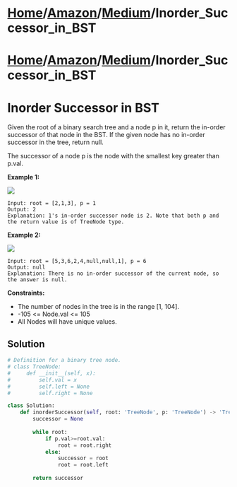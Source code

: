 # [Home](./../../..)/[Amazon](./../..)/[Medium](./..)/Inorder_Successor_in_BST
# [Home](./../../..)/[Amazon](./../..)/[Medium](./..)/Inorder_Successor_in_BST
<h1>Inorder Successor in BST</h1>

<p>
Given the root of a binary search tree and a node p in it, return the in-order successor of that node in the BST. If the given node has no in-order successor in the tree, return null.

The successor of a node p is the node with the smallest key greater than p.val.

</p>

<b>Example 1:</b>

<img src="https://assets.leetcode.com/uploads/2019/01/23/285_example_1.PNG">

    Input: root = [2,1,3], p = 1
    Output: 2
    Explanation: 1's in-order successor node is 2. Note that both p and the return value is of TreeNode type.

<b>Example 2:</b>

<img src="https://assets.leetcode.com/uploads/2019/01/23/285_example_2.PNG">

    Input: root = [5,3,6,2,4,null,null,1], p = 6
    Output: null
    Explanation: There is no in-order successor of the current node, so the answer is null.
 
<b>Constraints:</b>

- The number of nodes in the tree is in the range [1, 104].
- -105 <= Node.val <= 105
- All Nodes will have unique values.

<h2>Solution</h2>

```python
# Definition for a binary tree node.
# class TreeNode:
#     def __init__(self, x):
#         self.val = x
#         self.left = None
#         self.right = None

class Solution:
    def inorderSuccessor(self, root: 'TreeNode', p: 'TreeNode') -> 'TreeNode':
        successor = None
        
        while root:
            if p.val>=root.val:
                root = root.right
            else:
                successor = root
                root = root.left
                
        return successor
```
